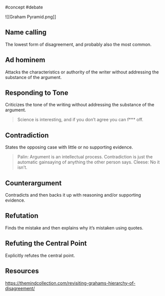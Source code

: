 #concept #debate

![[Graham Pyramid.png]]

## Name calling
The lowest form of disagreement, and probably also the most common.

## Ad hominem
Attacks the characteristics or authority of the writer without addressing the substance of the argument.

## Responding to Tone
Criticizes the tone of the writing without addressing the substance of the argument.

> Science is interesting, and if you don’t agree you can f*** off.

## Contradiction
States the opposing case with little or no supporting evidence.

> Palin: Argument is an intellectual process. Contradiction is just the automatic gainsaying of anything the other person says.
  Cleese: No it isn’t.

## Counterargument
Contradicts and then backs it up with reasoning and/or supporting evidence.

## Refutation
Finds the mistake and then explains why it’s mistaken using quotes.

## Refuting the Central Point
Explicitly refutes the central point.

## Resources
https://themindcollection.com/revisiting-grahams-hierarchy-of-disagreement/
